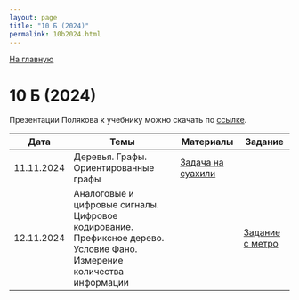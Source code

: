 ```yaml
---
layout: page
title: "10 Б (2024)"
permalink: 10b2024.html
---
```

[На главную](https://pkholyavin.github.io)

# 10 Б (2024)

Презентации Полякова к учебнику можно скачать по [ссылке](http://kpolyakov.spb.ru/school/basebook/slides.htm).

| Дата | Темы | Материалы | Задание |
|---|---|---|---|
|11.11.2024|Деревья. Графы. Ориентированные графы|[Задача на суахили](kibuzi.html)||
|12.11.2024|Аналоговые и цифровые сигналы.<br>   Цифровое кодирование. Префиксное дерево. Условие Фано.<br> Измерение количества информации||[Задание с метро](metro_task.html)|
